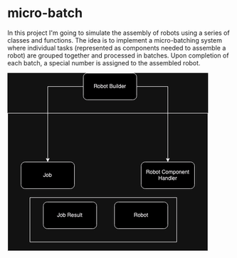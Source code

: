 # micro-batch

In this project I'm going to simulate the assembly of robots using a series of classes and functions. The idea is to implement a micro-batching system where individual tasks (represented as components needed to assemble a robot) are grouped together and processed in batches. Upon completion of each batch, a special number is assigned to the assembled robot.

![alt text](micro-batch.drawio.png)